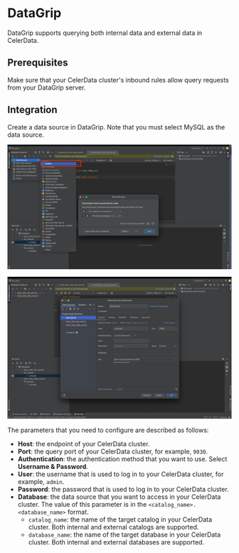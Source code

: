 # DataGrip

DataGrip supports querying both internal data and external data in CelerData.

## Prerequisites

Make sure that your CelerData cluster's inbound rules allow query requests from your DataGrip server.

## Integration

Create a data source in DataGrip. Note that you must select MySQL as the data source.

![DataGrip - 1](../../assets/BI_integrations/BI_datagrip_1.png)

![DataGrip - 2](../../assets/BI_integrations/BI_datagrip_2.png)

The parameters that you need to configure are described as follows:

- **Host**: the endpoint of your CelerData cluster.
- **Port**: the query port of your CelerData cluster, for example, `9030`.
- **Authentication**: the authentication method that you want to use. Select **Username & Password**.
- **User**: the username that is used to log in to your CelerData cluster, for example, `admin`.
- **Password**: the password that is used to log in to your CelerData cluster.
- **Database**: the data source that you want to access in your CelerData cluster. The value of this parameter is in the `<catalog_name>.<database_name>` format.
  - `catalog_name`: the name of the target catalog in your CelerData cluster. Both internal and external catalogs are supported.
  - `database_name`: the name of the target database in your CelerData cluster. Both internal and external databases are supported.
